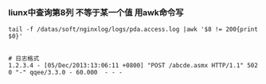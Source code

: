 ### liunx中查询第8列 不等于某一个值 用awk命令写
```
tail -f /datas/soft/nginxlog/logs/pda.access.log |awk '$8 != 200{print $0}'


# 日志格式 
1.2.3.4 - [05/Dec/2013:13:06:11 +0800] "POST /abcde.asmx HTTP/1.1" 502 0 "-" qqee/3.3.0 - 60.000  - - -

```
